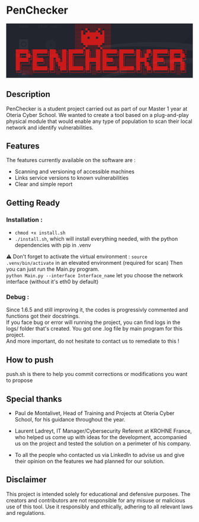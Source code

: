 # PenChecker
![logo](./logo.png)
## Description

PenChecker is a student project carried out as part of our Master 1 year at Oteria Cyber School.
We wanted to create a tool based on a plug-and-play physical module that would enable any type of population to scan their local network and identify vulnerabilities.

## Features

The features currently available on the software are :
* Scanning and versioning of accessible machines
* Links service versions to known vulnerabilities
* Clear and simple report

## Getting Ready

### Installation :
- `chmod +x install.sh`
- `./install.sh`, which will install everything needed, with the python dependencies with pip in .venv

:warning: Don't forget to activate the virtual environment : `source .venv/bin/activate` in an elevated environment (required for scan) 
Then you can just run the Main.py program.  
`python Main.py --interface Interface_name` let you choose the network interface (without it's eth0 by default)

### Debug :  
Since 1.6.5 and still improving it, the codes is progressivly commented and functions got their docstrings.  
If you face bug or error will running the project, you can find logs in the logs/ folder that's created. You got one .log file by main program for this project.  
And more important, do not hesitate to contact us to remediate to this !

## How to push

push.sh is there to help you commit corrections or modifications you want to propose

## Special thanks

* Paul de Montalivet, Head of Training and Projects at Oteria Cyber School, for his guidance throughout the year.

* Laurent Ladreyt, IT Manager/Cybersecurity Referent at KROHNE France, who helped us come up with ideas for the development, accompanied us on the project and tested the solution on a perimeter of his company.

* To all the people who contacted us via LinkedIn to advise us and give their opinion on the features we had planned for our solution.

## Disclaimer

This project is intended solely for educational and defensive purposes. The creators and contributors are not responsible for any misuse or malicious use of this tool. Use it responsibly and ethically, adhering to all relevant laws and regulations.
